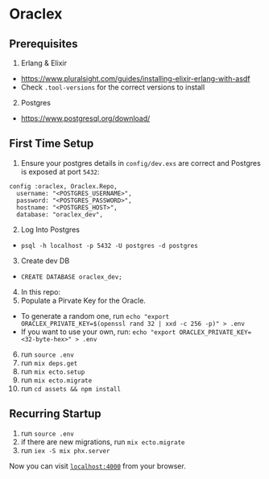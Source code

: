 # Oraclex

## Prerequisites

1. Erlang & Elixir
  -  https://www.pluralsight.com/guides/installing-elixir-erlang-with-asdf 
  - Check `.tool-versions` for the correct versions to install
2. Postgres
  - https://www.postgresql.org/download/

## First Time Setup
1. Ensure your postgres details in `config/dev.exs` are correct and Postgres is exposed at port `5432`:
```
config :oraclex, Oraclex.Repo,
  username: "<POSTGRES_USERNAME>",
  password: "<POSTGRES_PASSWORD>",
  hostname: "<POSTGRES_HOST>",
  database: "oraclex_dev",
```
2. Log Into Postgres
- `psql -h localhost -p 5432 -U postgres -d postgres`
3. Create dev DB
- `CREATE DATABASE oraclex_dev;`

4. In this repo:
5. Populate a Pirvate Key for the Oracle.
  - To generate a random one, run `echo "export ORACLEX_PRIVATE_KEY=$(openssl rand 32 | xxd -c 256 -p)" > .env`
  - If you want to use your own, run: `echo "export ORACLEX_PRIVATE_KEY=<32-byte-hex>" > .env`
6. run `source .env` 
7. run `mix deps.get`
8. run `mix ecto.setup`
9. run `mix ecto.migrate`
10. run `cd assets && npm install`

## Recurring Startup

1. run `source .env`
2. if there are new migrations, run `mix ecto.migrate`
3. run `iex -S mix phx.server`

Now you can visit [`localhost:4000`](http://localhost:4000) from your browser.
